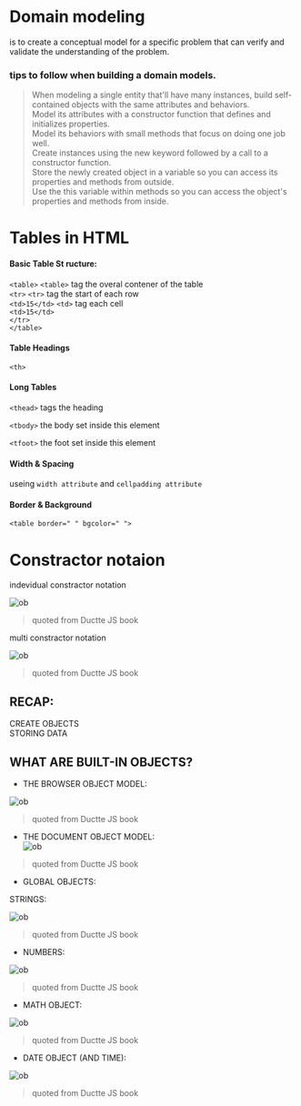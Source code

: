 # Domain modeling  

is to create a conceptual model for a specific problem that can verify and validate the understanding of the problem.  



### tips to follow when building a domain models.  

> When modeling a single entity that'll have many instances, build self-contained objects with the same attributes and behaviors.  
> Model its attributes with a constructor function that defines and initializes properties.  
> Model its behaviors with small methods that focus on doing one job well.  
> Create instances using the new keyword followed by a call to a constructor function.  
> Store the newly created object in a variable so you can access its properties and methods from outside.  
> Use the this variable within methods so you can access the object's properties and methods from inside.  




# Tables in HTML   

#### Basic Table St ructure:   

`<table>`              `<table>` tag the overal contener of the table   
`<tr>`                 `<tr>` tag the start of each row   
`<td>15</td>`          `<td>`  tag each cell   
`<td>15</td>`  
`</tr>`  
`</table>`  

#### Table Headings   
`<th>`   


#### Long Tables   

`<thead>`   tags the heading    

`<tbody>`   the body set inside this element   

`<tfoot>`   the foot set inside this element    



#### Width & Spacing   

useing `width attribute` and `cellpadding attribute`   


#### Border & Background   

`<table border=" " bgcolor=" ">`



# Constractor notaion    


indevidual constractor notation


![ob](ob.PNG)    
> quoted from Ductte JS book   



multi constractor notation

![ob](ob1.PNG)    
> quoted from Ductte JS book   


## RECAP:   

CREATE OBJECTS   
STORING DATA    


## WHAT ARE BUILT-IN OBJECTS?  

* THE BROWSER OBJECT MODEL:   

![ob](bu.PNG)    
> quoted from Ductte JS book   

* THE DOCUMENT OBJECT MODEL:      
![ob](bu1.PNG)    
> quoted from Ductte JS book   

* GLOBAL OBJECTS:   

STRINGS: 


![ob](bu2.PNG)    
> quoted from Ductte JS book   


* NUMBERS:   


![ob](bu3.PNG)    
> quoted from Ductte JS book   



* MATH OBJECT:    


![ob](bu4.PNG)    
> quoted from Ductte JS book   



* DATE OBJECT (AND TIME):     

![ob](bu5.PNG)    
> quoted from Ductte JS book   
